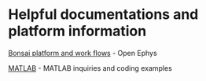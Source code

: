# Helpful documentations and platform information 

[Bonsai platform and work flows](http://www.open-ephys.org/bonsai/) - Open Ephys

[MATLAB](https://www.mathworks.com/matlabcentral/answers/index) - MATLAB inquiries and coding examples 

